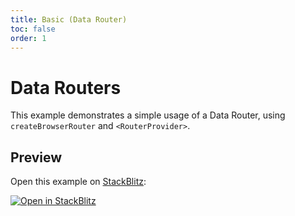 ```yaml
---
title: Basic (Data Router)
toc: false
order: 1
---
```


# Data Routers

This example demonstrates a simple usage of a Data Router, using `createBrowserRouter` and `<RouterProvider>`.

## Preview

Open this example on [StackBlitz](https://stackblitz.com):

[![Open in StackBlitz](https://developer.stackblitz.com/img/open_in_stackblitz.svg)](https://stackblitz.com/github/remix-run/react-router/tree/main/examples/basic-data-router?file=src/App.tsx)
